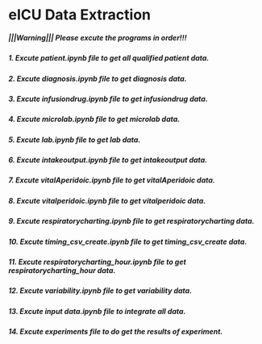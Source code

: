 # eICU Data Extraction
##### |||Warning||| Please excute the programs in order!!!
##### 1. Excute patient.ipynb file to get all qualified patient data.
##### 2. Excute diagnosis.ipynb file to get diagnosis data.
##### 3. Excute infusiondrug.ipynb file to get infusiondrug data.
##### 4. Excute microlab.ipynb file to get microlab data.
##### 5. Excute lab.ipynb file to get lab data.
##### 6. Excute intakeoutput.ipynb file to get intakeoutput data.
##### 7. Excute vitalAperidoic.ipynb file to get vitalAperidoic data.
##### 8. Excute vitalperidoic.ipynb file to get vitalperidoic data.
##### 9. Excute respiratorycharting.ipynb file to get respiratorycharting data.
##### 10. Excute timing_csv_create.ipynb file to get timing_csv_create data.
##### 11. Excute respiratorycharting_hour.ipynb file to get respiratorycharting_hour data.
##### 12. Excute variability.ipynb file to get variability data.
##### 13. Excute input data.ipynb file to integrate all data.
##### 14. Excute experiments file to do get the results of experiment.
